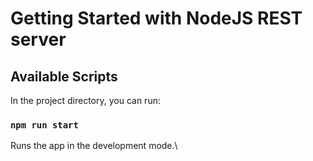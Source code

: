 # Getting Started with NodeJS REST server

## Available Scripts

In the project directory, you can run:

### `npm run start`

Runs the app in the development mode.\

